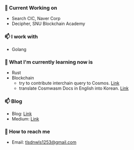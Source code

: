 ### 🔭 Current Working on
- Search CIC, Naver Corp
- Decipher, SNU Blockchain Academy

### 📫 I work with
- Golang

### 🌱 What I'm currently learning now is
- Rust
- Blockchain
  - try to contribute interchain query to Cosmos. [Link](https://github.com/decipherhub/interchain-queries)
  - translate Cosmwasm Docs in English into Korean. [Link](https://hs-jang.gitbook.io/cosmwasm-docs-1.0/)

### 📫 Blog
- Blog: [Link](https://www.pangyoalto.com/)
- Medium: [Link](https://medium.com/@tlsdnwls1253)

### 💬 How to reach me
- Email: tlsdnwls1253@gmail.com
<!--
**Woojinger/Woojinger** is a ✨ _special_ ✨ repository because its `README.md` (this file) appears on your GitHub profile.

Here are some ideas to get you started:

- 🔭 I’m currently working on ...
- 🌱 I’m currently learning ...
- 👯 I’m looking to collaborate on ...
- 🤔 I’m looking for help with ...
- 💬 Ask me about ...
- 📫 How to reach me: ...
- 😄 Pronouns: ...
- ⚡ Fun fact: ...
-->
